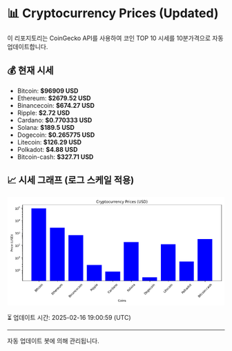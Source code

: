 
# 📊 Cryptocurrency Prices (Updated)

이 리포지토리는 CoinGecko API를 사용하여 코인 TOP 10 시세를 10분가격으로 자동 업데이트합니다.

## 💰 현재 시세
- Bitcoin: **$96909 USD**
- Ethereum: **$2679.52 USD**
- Binancecoin: **$674.27 USD**
- Ripple: **$2.72 USD**
- Cardano: **$0.770333 USD**
- Solana: **$189.5 USD**
- Dogecoin: **$0.265775 USD**
- Litecoin: **$126.29 USD**
- Polkadot: **$4.88 USD**
- Bitcoin-cash: **$327.71 USD**

## 📈 시세 그래프 (로그 스케일 적용)
![Crypto Prices](crypto_prices.png)

⏳ 업데이트 시간: 2025-02-16 19:00:59 (UTC)

---
자동 업데이트 봇에 의해 관리됩니다.
